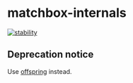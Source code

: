 matchbox-internals 
==================

[![stability](https://img.shields.io/badge/stability-deprecated-lightgray.svg)](https://github.com/matchboxjs/matchbox/wiki/Stability)

## Deprecation notice

Use [offspring](https://github.com/tunderdomb/offspring) instead.
